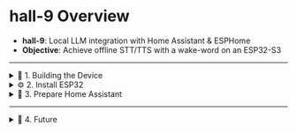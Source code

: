 # hall-9 Overview

- **hall-9**: Local LLM integration with Home Assistant & ESPHome
- **Objective**: Achieve offline STT/TTS with a wake-word on an ESP32-S3

---

<details>
  <summary>🔧 1. Building the Device</summary>

### **Hardware Parts**

- **ESP32-S3** (local wake-word detection capable)
- **MAX98357** Amplifier + **Speaker** (4 Ω / 8 Ω)
- **INMP441** Microphone
- **SSD1306** Display (optional)
- **LD2410** Radar (optional)
- **DHT22** Thermometer (optional)

### **Bench Case**

- Use a suitable bench case during development

### **Wiring**

- Follow pinout from YAML configuration
- Provide **5 V** for MAX98357 (some ESP32-S3 boards supply this directly)

</details>

<details>
  <summary>⚙️ 2. Install ESP32</summary>

### **ESPHome Setup**

1. **ESP32 Deployment**
   - Create a standard config in ESPHome
   - Set `framework: esp-idf`

2. **Packages**
   - Include those from `hall-9.yaml`
   - Automatically pulled by ESPHome

3. **Speech End Detection**
   - Set to “aggressive” to reduce latency

</details>

<details>
  <summary>📡 3. Prepare Home Assistant</summary>

### **Home Assistant Voice Pipeline**

1. **Whisper (STT) & Piper (TTS)**
   - Install add-ons
   - Configure both via Wyoming

2. **LLM of Choice**
   - Example: Ollama (networked) or ChatGPT
   - Integrate via Add-On

3. **Assistant Pipeline**
   - Configure in Home Assistant
   - Reference Whisper & Piper

</details>

---

<details>
  <summary>🚀 4. Future</summary>

### **Future Developments**

- [ESPhome Feature Request #2562](https://github.com/esphome/feature-requests/issues/2562)
- [HA Community Discussion](https://community.home-assistant.io/t/voice-assistant-wake-word-media-player/634984/9)

### **To-Do**

- Design a new case
- Update from repo
- Docker for external Whisper

</details>

